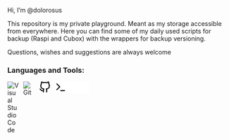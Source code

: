 Hi, I’m @dolorosus

This repository is my private playground. Meant as my storage accessible from everywhere.
Here you can find some of my daily used scripts for backup (Raspi and Cubox) with the wrappers for backup versioning. 

Questions, wishes and suggestions are always welcome

### Languages and Tools:

<img align="left" alt="Visual Studio Code" width="26px" src="https://cdn.jsdelivr.net/gh/devicons/devicon/icons/vscode/vscode-original.svg" style="padding-right:10px;" />

<img align="left" alt="Git" width="26px" src="https://cdn.jsdelivr.net/gh/devicons/devicon/icons/git/git-original.svg" style="padding-right:10px;" />
<img align="left" alt="GitHub" width="26px" src="./.img/github-light.svg" style="padding-right:10px;" />
<img align="left" alt="Terminal" width="26px" src="./.img/terminal-light.svg" />
<img align="left" alt="Terminal" width="26px" src="./.img/terminal-dark.svg" />
<img align="left" alt="GitHub" width="26px" src="./.img/github-dark.svg" style="padding-right:10px;" />

<!---
dolorosus/dolorosus is a ✨ special ✨ repository because its `README.md` (this file) appears on your GitHub profile.
You can click the Preview link to take a look at your changes.
--->
